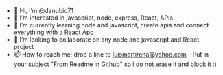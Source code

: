 - 👋 Hi, I’m @danubio71
- 👀 I’m interested in javascript, node, express, React, APIs
- 🌱 I’m currently learning node and javascript, create apis and connect everything with a React App
- 💞️ I’m looking to collaborate on any node and javascript and React project
- 📫 How to reach me: drop a line to luismartirena@yahoo.com - Put in your subject "From Readme in Github" so i do not erase it and block it :)

<!---
danubio71/danubio71 is a ✨ special ✨ repository because its `README.md` (this file) appears on your GitHub profile.
You can click the Preview link to take a look at your changes.
--->
